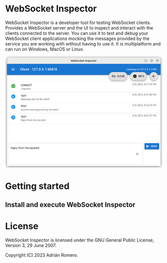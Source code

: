 # WebSocket Inspector

WebSocket Inspector is a developer tool for testing WebSocket clients. Provides a WebSocket server and the UI to inspect and interact with the clients connected to the server.
You can use it to test and debug your WebSocket client applications mocking the messages provided by the service you are working with without having to use it.
It is multiplatform and can run on Windows, MacOS or Linux.

![Screenshot](./images/websocketinspector-clientmessages.png)

# Getting started

## Install and execute WebSocket Inspector

# License

WebSocket Inspector is licensed under the GNU General Public License, Version 3, 29 June 2007.

Copyright (C) 2023 Adrián Romero.

